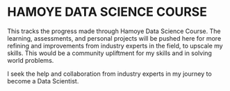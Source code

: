 # HAMOYE DATA SCIENCE COURSE 

This tracks the progress made through Hamoye Data Science Course. The learning, assessments, and personal projects will be pushed here for more refining 
and improvements from industry experts in the field, to upscale my skills. This would be a community upliftment for my skills and in solving world problems.   

I seek the help and collaboration from industry experts in my journey to become a Data Scientist. 
